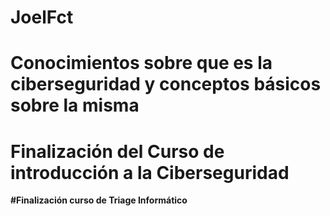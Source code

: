# JoelFct
# Conocimientos sobre que es la ciberseguridad y conceptos básicos sobre la misma
# Finalización del <b>Curso de introducción a la Ciberseguridad
#Finalización curso de Triage Informático
